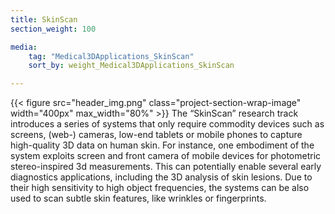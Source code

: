 ```yaml
---
title: SkinScan
section_weight: 100

media:
    tag: "Medical3DApplications_SkinScan"
    sort_by: weight_Medical3DApplications_SkinScan

---
```

{{< figure src="header_img.png" class="project-section-wrap-image" width="400px" max_width="80%" >}}
The “SkinScan” research track introduces a series of systems that only require commodity devices such as screens, (web-) cameras, low-end tablets or mobile phones to capture high-quality 3D data on human skin. For instance, one embodiment of the system exploits screen and front camera of mobile devices for photometric stereo-inspired 3d measurements. This can potentially enable several early diagnostics applications, including the 3D analysis of skin lesions. Due to their high sensitivity to high object frequencies, the systems can be also used to scan subtle skin features, like wrinkles or fingerprints. 